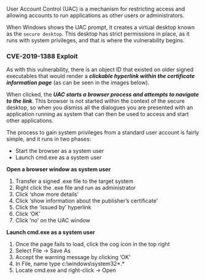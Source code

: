 User Account Control (UAC) is a mechanism for restricting access and allowing accounts to run applications as other users or administrators.

When Windows shows the UAC prompt, it creates a virtual desktop known as the `secure desktop`. This desktop has strict permissions in place, as it runs with system privileges, and that is where the vulnerability begins.

### CVE-2019-1388 Exploit
As with this vulnerability, there is an object ID that existed on older signed executables that would render a ***clickable hyperlink within the certificate information page*** (as can be seen in the images below).

When clicked, the ***UAC starts a browser process and attempts to navigate to the link***. This browser is not started within the context of the secure desktop, so when you dismiss all the dialogues you are presented with an application running as system that can then be used to access and start other applications.

The process to gain system privileges from a standard user account is fairly simple, and it runs in two phases:
- Start the browser as a system user
- Launch cmd.exe as a system user

**Open a browser window as system user**
1. Transfer a signed .exe file to the target system
2. Right click the .exe file and run as administrator
3. Click ‘show more details’
4. Click ‘show information about the publisher’s certificate'
5. Click the ‘issued by’ hyperlink
6. Click ‘OK’
7. Click ‘no’ on the UAC window

**Launch cmd.exe as a system user**
1. Once the page fails to load, click the cog icon in the top right
2. Select File → Save As
3. Accept the warning message by clicking ‘OK’
4. In File, name type c:\windows\system32\*.*
5. Locate cmd.exe and right-click → Open